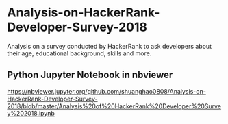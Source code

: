 # Analysis-on-HackerRank-Developer-Survey-2018
Analysis on a survey conducted by HackerRank to ask developers about their age, educational background, skills and more.








## Python Jupyter Notebook in nbviewer
https://nbviewer.jupyter.org/github.com/shuanghao0808/Analysis-on-HackerRank-Developer-Survey-2018/blob/master/Analysis%20of%20HackerRank%20Developer%20Survey%202018.ipynb
